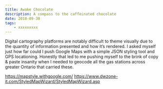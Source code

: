 ```yaml
---
title: Awake Chocolate
description: A compass to the caffeinated chocolate
date: 2018-09-30
tags: 
    - xxxxxxxxx
---
```


Digital cartography platforms are notably difficult to theme visually due to the quantity of information presented and how it’s rendered. I asked myself just how far could I push Google Maps with a simple JSON styling tool and GPS locationing. Honestly that led to me pushing myself to the brink of copy & paste insanity when I needed to geocode all the gas stations across greater Ontario that carried these. 

https://mapstyle.withgoogle.com/
https://www.dwzone-it.com/StyledMapWizard/StyledMapWizard.asp
